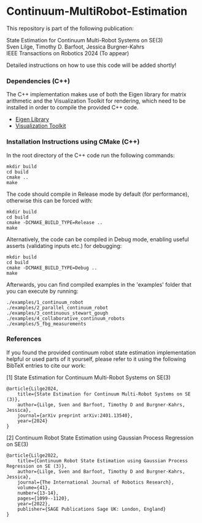 # Continuum-MultiRobot-Estimation

This repository is part of the following publication:

State Estimation for Continuum Multi-Robot Systems on SE(3)\
Sven Lilge, Timothy D. Barfoot, Jessica Burgner-Kahrs\
IEEE Transactions on Robotics 2024 (To appear)

Detailed instructions on how to use this code will be added shortly!

### Dependencies (C++)

The C++ implementation makes use of both the Eigen library for matrix arithmetic and the Visualization Toolkit for rendering, which need to be installed in order to compile the provided C++ code.

- [Eigen Library](http://eigen.tuxfamily.org/index.php?title=Main_Page)
- [Visualization Toolkit](https://vtk.org/)
 
### Installation Instructions using CMake (C++)

In the root directory of the C++ code run the following commands:

	mkdir build
	cd build
	cmake ..
	make

The code should compile in Release mode by default (for performance), otherwise this can be forced with:
	
	mkdir build
	cd build
	cmake -DCMAKE_BUILD_TYPE=Release ..
	make

Alternatively, the code can be compiled in Debug mode, enabling useful asserts (validating inputs etc.) for debugging:
	
	mkdir build
	cd build
	cmake -DCMAKE_BUILD_TYPE=Debug ..
	make


Afterwards, you can find compiled examples in the 'examples' folder that you can execute by running:
	
	./examples/1_continuum_robot
 	./examples/2_parallel_continuum_robot
 	./examples/3_continuous_stewart_gough
 	./examples/4_collaborative_continuum_robots
 	./examples/5_fbg_measurements

### References

If you found the provided continuum robot state estimation implementation helpful or used parts of it yourself, please refer to it using the following BibTeX entries to cite our work:

[1] State Estimation for Continuum Multi-Robot Systems on SE(3)
	 
	@article{Lilge2024,
		title={State Estimation for Continuum Multi-Robot Systems on SE (3)},
		author={Lilge, Sven and Barfoot, Timothy D and Burgner-Kahrs, Jessica},
		journal={arXiv preprint arXiv:2401.13540},
		year={2024}
	}

[2] Continuum Robot State Estimation using Gaussian Process Regression on SE(3)

	@article{Lilge2022,
		title={Continuum Robot State Estimation using Gaussian Process Regression on SE (3)},
		author={Lilge, Sven and Barfoot, Timothy D and Burgner-Kahrs, Jessica},
		journal={The International Journal of Robotics Research},
		volume={41},
		number={13-14},
		pages={1099--1120},
		year={2022},
		publisher={SAGE Publications Sage UK: London, England}
	}
